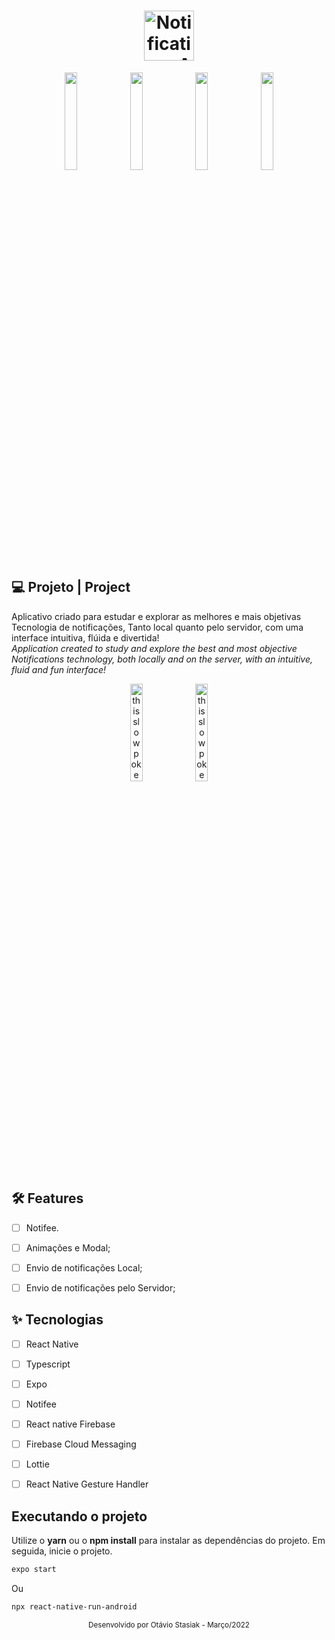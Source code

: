 <h1 align="center">
  <img alt="NotificationsApp" height="80" title="Plant Manager" src="https://firebasestorage.googleapis.com/v0/b/notificationsapp-58333.appspot.com/o/icon%20.png?alt=media&token=1f6df926-7087-43b5-944c-32bed943d5c3" />
</h1>

<div align="center">
  
  <img src="https://firebasestorage.googleapis.com/v0/b/notificationsapp-58333.appspot.com/o/Screenshot_2022-03-04-14-02-05-277_com.notificationsapp.jpg?alt=media&token=4d13dff7-89b8-420e-8e22-226dc310d09d" height=20% width=20%/>
  <img src="https://firebasestorage.googleapis.com/v0/b/notificationsapp-58333.appspot.com/o/Screenshot_2022-03-04-14-02-37-279_com.notificationsapp.jpg?alt=media&token=48950cc3-c241-4df9-b659-d0f1f8168cd4" height=20% width=20%/>
  <img height=20% width=20% src="https://firebasestorage.googleapis.com/v0/b/notificationsapp-58333.appspot.com/o/Screenshot_2022-03-04-14-02-43-020_com.notificationsapp.jpg?alt=media&token=761c8a55-ad48-4025-8ff1-ed135d5a49da" />
 <img height=20% width=20% src="https://firebasestorage.googleapis.com/v0/b/notificationsapp-58333.appspot.com/o/Screenshot_2022-03-04-14-03-20-924_com.notificationsapp.jpg?alt=media&token=a0cbf7e1-eb63-46eb-9dad-eb8ddc9da2f0" />
</div>


## 💻 Projeto | Project
Aplicativo criado para estudar e explorar as melhores e mais objetivas Tecnologia de notificações, Tanto local quanto pelo servidor, com uma interface intuitiva, flúida e divertida!
<br/>
<i>Application created to study and explore the best and most objective Notifications technology, both locally and on the server, with an intuitive, fluid and fun interface!</i>



<div align="center">
  <img src="https://firebasestorage.googleapis.com/v0/b/notificationsapp-58333.appspot.com/o/NotificationsApp_1_AdobeCreativeCloudExpress.gif?alt=media&token=c723ce2f-fdff-46ac-b512-ff737cd3d9db" alt="this slowpoke moves"  width="20%" />
  <img src="https://firebasestorage.googleapis.com/v0/b/notificationsapp-58333.appspot.com/o/NotificationsApp_1_AdobeCreativeCloudExpress%20(1).gif?alt=media&token=45e30a5e-7409-4a2d-a367-9d6631d8b671" alt="this slowpoke moves" width="20%" />
</div>


## :hammer_and_wrench: Features 

-   [ ] Notifee.
-   [ ] Animações e Modal;
-   [ ] Envio de notificações Local;
-   [ ] Envio de notificações pelo Servidor;


## ✨ Tecnologias

-   [ ] React Native
-   [ ] Typescript
-   [ ] Expo
-   [ ] Notifee
-   [ ] React native Firebase
-   [ ] Firebase Cloud Messaging
-   [ ] Lottie
-   [ ] React Native Gesture Handler


## Executando o projeto

Utilize o **yarn** ou o **npm install** para instalar as dependências do projeto.
Em seguida, inicie o projeto.

```cl
expo start
```
Ou

```cl
npx react-native-run-android
```


<div align="center">
  <small>Desenvolvido por Otávio Stasiak - Março/2022</small>
</div>
